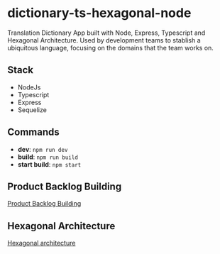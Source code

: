 # dictionary-ts-hexagonal-node

Translation Dictionary App built with Node, Express, Typescript and Hexagonal Architecture. Used by development teams to stablish a ubiquitous language, focusing on the domains that the team works on.

## Stack

- NodeJs
- Typescript
- Express
- Sequelize

## Commands

- **dev**: `npm run dev`
- **build**: `npm run build`
- **start build**: `npm start`

## Product Backlog Building

[Product Backlog Building](docs/product-backlog-building.png)

## Hexagonal Architecture

[Hexagonal architecture](docs/hexagonal-architecture.png)

